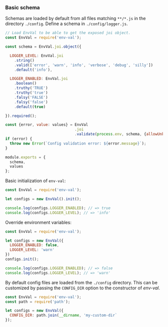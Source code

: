 
### Basic schema

Schemas are loaded by default from all files matching `**/*.js` in the directory `./config`.
Define a schema in `./config/logger.js`.

```js
// Load EnvVal to be able to get the exposed joi object.
const EnvVal = require('env-val');

const schema = EnvVal.joi.object({

  LOGGER_LEVEL: EnvVal.joi
    .string()
    .valid(['error', 'warn', 'info', 'verbose', 'debug', 'silly'])
    .default('info'),

  LOGGER_ENABLED: EnvVal.joi
    .boolean()
    .truthy('TRUE')
    .truthy('true')
    .falsy('FALSE')
    .falsy('false')
    .default(true)

}).required();

const {error, value: values} = EnvVal
                               .joi
                               .validate(process.env, schema, {allowUnknown: true, stripUnknown: true});
if (error) {
  throw new Error(`Config validation error: ${error.message}`);
}

module.exports = {
  schema,
  values
};

```

Basic initialization of `env-val`:

```js
const EnvVal = require('env-val');

let configs = new EnvVal().init();

console.log(configs.LOGGER_ENABLED); // => true
console.log(configs.LOGGER_LEVEL); // => 'info'

```

Override environment variables:

```js
const EnvVal = require('env-val');

let configs = new EnvVal({
  LOGGER_ENABLED: false,
  LOGGER_LEVEL: 'warn'
})
configs.init();

console.log(configs.LOGGER_ENABLED); // => false
console.log(configs.LOGGER_LEVEL); // => 'warn'
```

By default config files are loaded from the `./config` directory.
This can be customized by passing the `CONFIG_DIR` option to the constructor of _env-val_.

```js
const EnvVal = require('env-val');
const path = require('path');

let configs = new EnvVal({
  CONFIG_DIR: path.join(__dirname, 'my-custom-dir`
});

```